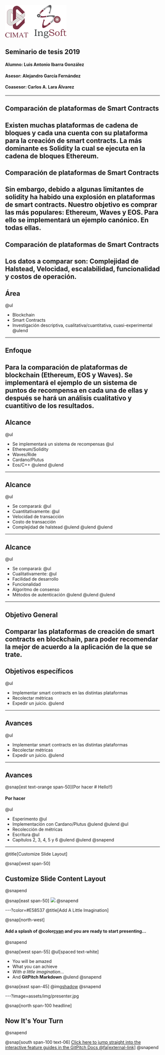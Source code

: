 ![Logo](doc/assets/logo_ingsoft_200x1081.png)

## Seminario de tesis 2019
#### Alumno: Luis Antonio Ibarra González
#### Asesor: Alejandro García Fernández
#### Coasesor: Carlos A. Lara Álvarez

---

## Comparación de plataformas de Smart Contracts
Existen muchas plataformas de cadena de bloques y cada una cuenta con su plataforma para la creación de smart contracts. La más dominante es Solidity la cual se ejecuta en la cadena de bloques Ethereum.
---

## Comparación de plataformas de Smart Contracts
Sin embargo, debido a algunas limitantes de solidity ha habido una explosión en plataformas de smart contracts. 
Nuestro objetivo es comprar las más populares: Ethereum, Waves y EOS. Para ello se implementará un ejemplo canónico. En todas ellas.
---

## Comparación de plataformas de Smart Contracts
Los datos a comparar son: Complejidad de Halstead, Velocidad, escalabilidad, funcionalidad y costos de operación.
---
## Área
@ul
- Blockchain
- Smart Contracts
- Investigación descriptiva, cualitativa/cuantitativa, cuasi-experimental
@ulend
---
## Enfoque
Para la comparación de plataformas de blockchain (Ethereum, EOS y Waves). Se implementará el ejemplo de un sistema de puntos de recompensa en cada una de ellas y después se hará un análisis cualitativo y cuantitivo de los resultados.
---
## Alcance
@ul
- Se implementará un sistema de recompensas
@ul
- Ethereum/Solidity
- Waves/Ride
- Cardano/Plutus
- Eos/C++
@ulend
@ulend
---
## Alcance
@ul
- Se comparará:
@ul
- Cuantitativamente:
@ul
- Velocidad de transacción
- Costo de transacción
- Complejidad de halstead
@ulend
@ulend
@ulend
---
## Alcance
@ul
- Se comparará:
@ul
- Cualitativamente:
@ul
- Facilidad de desarrollo
- Funcionalidad
- Algoritmo de consenso
- Métodos de autenticación
@ulend
@ulend
@ulend
---
## Objetivo General
Comparar las plataformas de creación de smart contracts en blockchain, para poder recomendar la mejor de acuerdo a la aplicación de la que se trate.
---
## Objetivos específicos
@ul
- Implementar smart contracts en las distintas plataformas
- Recolectar métricas
- Expedir un juicio.
@ulend
---
## Avances
@ul
- Implementar smart contracts en las distintas plataformas
- Recolectar métricas
- Expedir un juicio.
@ulend
---
## Avances
@snap[est text-orange span-50](Por hacer # Hello!!)
#### Por hacer
@ul
- Esperimento
@ul
- Implementación con Cardano/Plutus
@ulend
@ulend
@ul
- Recolección de métricas
- Escritura
@ul
- Capítulos 2, 3, 4, 5 y 6
@ulend
@ulend
@snapend
---
@title[Customize Slide Layout]

@snap[west span-50]
## Customize Slide Content Layout
@snapend

@snap[east span-50]
![](assets/img/presentation.png)
@snapend

---?color=#E58537
@title[Add A Little Imagination]

@snap[north-west]
#### Add a splash of @color[cyan](**color**) and you are ready to start presenting...
@snapend

@snap[west span-55]
@ul[spaced text-white]
- You will be amazed
- What you can achieve
- *With a little imagination...*
- And **GitPitch Markdown**
@ulend
@snapend

@snap[east span-45]
@img[shadow](assets/img/conference.png)
@snapend

---?image=assets/img/presenter.jpg

@snap[north span-100 headline]
## Now It's Your Turn
@snapend

@snap[south span-100 text-06]
[Click here to jump straight into the interactive feature guides in the GitPitch Docs @fa[external-link]](https://gitpitch.com/docs/getting-started/tutorial/)
@snapend
